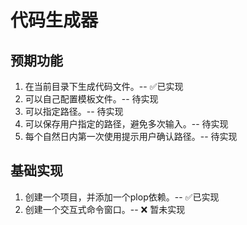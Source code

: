 <!--
 * @author qingshanscript
 * @create 2025-05-19 14:21 PM
 * @license MIT
 * @LastEditor qingshanscript
 * @lastEditTime 2025-05-21 14:43 PM
 * @filePath \code-generator\README.md
 * @desc
-->
# 代码生成器
## 预期功能
1. 在当前目录下生成代码文件。-- ✅已实现
2. 可以自己配置模板文件。-- 待实现
3. 可以指定路径。-- 待实现
4. 可以保存用户指定的路径，避免多次输入。-- 待实现
5. 每个自然日内第一次使用提示用户确认路径。-- 待实现

## 基础实现
1. 创建一个项目，并添加一个plop依赖。-- ✅已实现
2. 创建一个交互式命令窗口。-- ❌ 暂未实现
